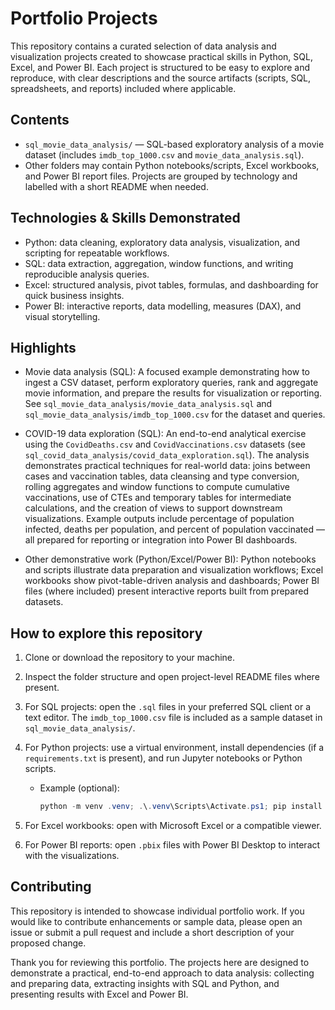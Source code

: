 # Portfolio Projects

This repository contains a curated selection of data analysis and visualization projects created to showcase practical skills in Python, SQL, Excel, and Power BI. Each project is structured to be easy to explore and reproduce, with clear descriptions and the source artifacts (scripts, SQL, spreadsheets, and reports) included where applicable.

## Contents

- `sql_movie_data_analysis/` — SQL-based exploratory analysis of a movie dataset (includes `imdb_top_1000.csv` and `movie_data_analysis.sql`).
- Other folders may contain Python notebooks/scripts, Excel workbooks, and Power BI report files. Projects are grouped by technology and labelled with a short README when needed.

## Technologies & Skills Demonstrated

- Python: data cleaning, exploratory data analysis, visualization, and scripting for repeatable workflows.
- SQL: data extraction, aggregation, window functions, and writing reproducible analysis queries.
- Excel: structured analysis, pivot tables, formulas, and dashboarding for quick business insights.
- Power BI: interactive reports, data modelling, measures (DAX), and visual storytelling.

## Highlights

- Movie data analysis (SQL): A focused example demonstrating how to ingest a CSV dataset, perform exploratory queries, rank and aggregate movie information, and prepare the results for visualization or reporting. See `sql_movie_data_analysis/movie_data_analysis.sql` and `sql_movie_data_analysis/imdb_top_1000.csv` for the dataset and queries.

- COVID-19 data exploration (SQL): An end-to-end analytical exercise using the `CovidDeaths.csv` and `CovidVaccinations.csv` datasets (see `sql_covid_data_analysis/covid_data_exploration.sql`). The analysis demonstrates practical techniques for real-world data: joins between cases and vaccination tables, data cleansing and type conversion, rolling aggregates and window functions to compute cumulative vaccinations, use of CTEs and temporary tables for intermediate calculations, and the creation of views to support downstream visualizations. Example outputs include percentage of population infected, deaths per population, and percent of population vaccinated — all prepared for reporting or integration into Power BI dashboards.

- Other demonstrative work (Python/Excel/Power BI): Python notebooks and scripts illustrate data preparation and visualization workflows; Excel workbooks show pivot-table-driven analysis and dashboards; Power BI files (where included) present interactive reports built from prepared datasets.

## How to explore this repository

1. Clone or download the repository to your machine.
2. Inspect the folder structure and open project-level README files where present.
3. For SQL projects: open the `.sql` files in your preferred SQL client or a text editor. The `imdb_top_1000.csv` file is included as a sample dataset in `sql_movie_data_analysis/`.
4. For Python projects: use a virtual environment, install dependencies (if a `requirements.txt` is present), and run Jupyter notebooks or Python scripts.
	 - Example (optional):

		 ```powershell
		 python -m venv .venv; .\.venv\Scripts\Activate.ps1; pip install -r requirements.txt
		 ```

5. For Excel workbooks: open with Microsoft Excel or a compatible viewer.
6. For Power BI reports: open `.pbix` files with Power BI Desktop to interact with the visualizations.

## Contributing

This repository is intended to showcase individual portfolio work. If you would like to contribute enhancements or sample data, please open an issue or submit a pull request and include a short description of your proposed change.


Thank you for reviewing this portfolio. The projects here are designed to demonstrate a practical, end-to-end approach to data analysis: collecting and preparing data, extracting insights with SQL and Python, and presenting results with Excel and Power BI.